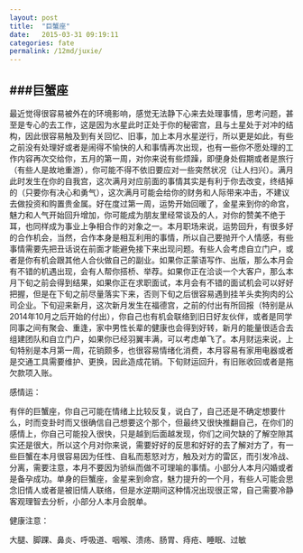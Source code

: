 ```yaml
---
layout: post
title:  "巨蟹座"
date:   2015-03-31 09:19:11
categories: fate
permalink: /12md/juxie/
---
```


###巨蟹座
---

最近觉得很容易被外在的环境影响，感觉无法静下心来去处理事情，思考问题，甚至是专心的去工作，这是因为水星此时正处于你的秘密宫，且与土星处于对冲的结构，因此很容易触及到有关回忆、旧事，加上本月水星逆行，所以更是如此，有些之前没有处理好或者是闹得不愉快的人和事情再次出现，也有一些你不愿处理的工作内容再次交给你，五月的第一周，对你来说有些烦躁，即便身处假期或者是旅行（有些人是故地重游），你可能不得不依旧要应对一些突然状况（让人扫兴）。满月此时发生在你的自我宫，这次满月对应前面的事情其实是有利于你去改变，终结掉的（只要你有决心和勇气），这次满月可能会给你的财务和人际带来冲击，不建议去做投资和购置贵金属。好在度过第一周，运势开始回暖了，金星来到你的命宫，魅力和人气开始回升增加，你可能成为朋友里经常谈及的人，对你的赞美不绝于耳，也同样成为事业上争相合作的对象之一。本月职场来说，运势回升，有很多好的合作机会，当然，合作本身是相互利用的事情，所以自己要抛开个人情感，有些事情需要先把丑话说在前面才能避免接下来出现问题。有些人会考虑自立门户，或者是你有机会跟其他人合伙做自己的副业。如果你正蒙语写作、出版，那么本月会有不错的机遇出现，会有人帮你搭桥、举荐。如果你正在洽谈一个大客户，那么本月下旬之前会得到结果，如果你正在求职面试，本月会有不错的面试机会可以好好把握，但是在下旬之前尽量落实下来，否则下旬之后很容易遇到挂羊头卖狗肉的公司企业。下旬迎来新月，这次新月发生在福德宫，之前的付出有所回报（特别是从2014年10月之后开始的付出），你自己也有机会联络到旧日好友伙伴，或者是同学同事之间有聚会、重逢，家中男性长辈的健康也会得到好转，新月的能量很适合去组建团队和自立门户，如果你已经羽翼丰满，可以考虑单飞了。本月财运来说，上旬特别是本月第一周，花销颇多，也很容易情绪化消费，本月容易有家用电器或者是交通工具需要维护、更换，因此造成花销。下旬财运回升，有旧账收回或者是拖欠款项入账。

感情运：

有伴的巨蟹座，你自己可能在情绪上比较反复，说白了，自己还是不确定想要什么，时而变卦时而又很确信自己想要这个那个，但最终又很快推翻自己，在你们的感情上，你自己可能投入很快，只是越到后面越发现，你们之间欠缺的了解空隙其实还是很大，所以这个月对你来说，需要好好的反思和好好的去了解对方了，有一些巨蟹在本月很容易因为任性、自私而惹怒对方，触及对方的雷区，而引发冷战、分离，需要注意，本月不要因为骄纵而做不可理喻的事情。小部分人本月闪婚或者是备孕成功。单身的巨蟹座，金星来到命宫，魅力提升的一个月，有些人可能会思念旧情人或者是被旧情人联络，但是水逆期间这种情况出现很正常，自己需要冷静客观理智去分析，小部分人本月会脱单。

健康注意：

大腿、脚踝、鼻炎、呼吸道、咽喉、溃疡、肠胃、痔疮、睡眠、过敏